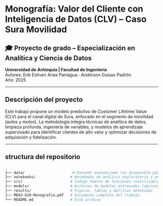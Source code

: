 # Monografía: Valor del Cliente con Inteligencia de Datos (CLV) – Caso Sura Movilidad

## 🎓 Proyecto de grado – Especialización en Analítica y Ciencia de Datos  
**Universidad de Antioquia | Facultad de Ingeniería**  
Autores: Erik Estiven Arias Paniagua · Anderson Guisao Padrón  
Año: 2025  

---

## Descripción del proyecto

Este trabajo propone un modelo predictivo de Customer Lifetime Value (CLV) para el canal digital de Sura, enfocado en el segmento de movilidad (autos y motos). La metodología integra técnicas de analítica de datos, limpieza profunda, ingeniería de variables, y modelos de aprendizaje supervisado para identificar clientes de alto valor y optimizar decisiones de adquisición y fidelización.

---

## structura del repositorio

```bash
.
├── data/                      # Dataset anonimizado (no disponible públicamente)
├── notebooks/                # Notebooks de análisis exploratorio y modelado
├── src/                      # Código fuente de funciones reutilizables
├── models/                   # Archivos de modelos entrenados (opcional)
├── results/                  # Figuras, tablas y métricas obtenidas
├── ME03-G10-Monografia.pdf   # Documento completo del trabajo
└── README.md                 # Este archivo
